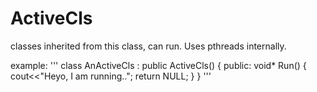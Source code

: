 # ActiveCls
classes inherited from this class, can run. Uses pthreads internally. 


example:
'''
class AnActiveCls : public ActiveCls()
{
    public:
      void* Run()   {
                 cout<<"Heyo, I am running..";
                 return NULL;
                }
}
'''
